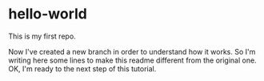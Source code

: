 # hello-world
This is my first repo.

Now I've created a new branch in order to understand how it works.
So I'm writing here some lines to make this readme different from the original one.
OK, I'm ready to the next step of this tutorial.
